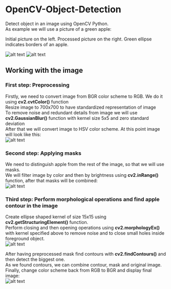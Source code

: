 # OpenCV-Object-Detection
Detect object in an image using OpenCV Python.  
As example we will use a picture of a green apple:  
  
Initial picture on the left. Processed picture on the right. Green ellipse indicates borders of an apple.  

![alt text](https://i.imgur.com/G097UvJ.jpg)
![alt text](https://i.imgur.com/0wfR6pt.jpg)

## Working with the image  
### First step: Preprocessing  
Firstly, we need to convert image from BGR color scheme to RGB. We do it using **cv2.cvtColor()** function  
Resize image to 700x700 to have standardized representation of image  
To remove noise and redundant details from image we will use **cv2.GaussianBlur()** function with kernel size 5x5 and zero standard deviation  
After that we will convert image to HSV color scheme. At this point image will look like this:  
![alt text](https://i.ibb.co/fStzj4m/img-blur-hsv.jpg)  

### Second step: Applying masks  
We need to distinguish apple from the rest of the image, so that we will use masks.  
We will filter image by color and then by brightness using **cv2.inRange()** function, after that masks will be combined:  
![alt text](https://i.ibb.co/YjkfqBn/mask.jpg)  
### Third step: Perform morphological operations and find apple contour in the image  
Create ellipse shaped kernel of size 15x15 using **cv2.getStructuringElement()** function.  
Perform closing and then opening operations using **cv2.morphologyEx()** with kernel specified above to remove noise and to close small holes inside foreground object.  
![alt text](https://i.ibb.co/rcXmfT5/mask-clean.jpg)

After having preprocessed mask find contours with **cv2.findContours()** and then detect the biggest one.  
As we found contours, we can combine contour, mask and original image.  
Finally, change color scheme back from RGB to BGR and display final image:  
![alt text](https://i.imgur.com/0wfR6pt.jpg)
